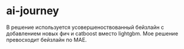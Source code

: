 # ai-journey

В решение используется усовершеноствованный бейзлайн с добавлением новых фич и catboost вместо lightgbm. Мое решение превосходит бейзлайн по MAE.
